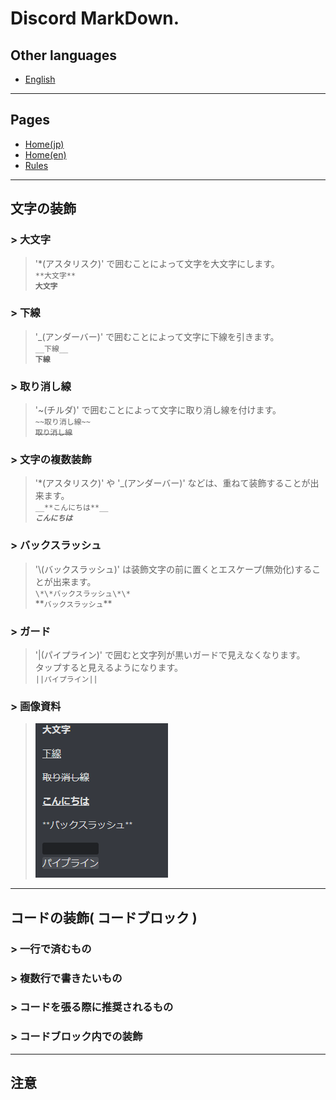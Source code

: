 # Discord MarkDown.

## Other languages

- [English](/mark_en.md)

***

## Pages

- [Home(jp)](/index.md)
- [Home(en)](/index_en.md)
- [Rules](/rules.md)

***

## 文字の装飾

### > 大文字

> '\*(アスタリスク)' で囲むことによって文字を大文字にします。  
> `**大文字**`  
> **`大文字`**

### > 下線

> '\_(アンダーバー)' で囲むことによって文字に下線を引きます。  
> `__下線__`  
> __`下線`__

### > 取り消し線

> '\~(チルダ)' で囲むことによって文字に取り消し線を付けます。  
> `~~取り消し線~~`  
> ~~`取り消し線`~~  

### > 文字の複数装飾

> '\*(アスタリスク)' や '\_(アンダーバー)' などは、重ねて装飾することが出来ます。  
> `__**こんにちは**__`  
> _**`こんにちは`**_  

### > バックスラッシュ

> '\\(バックスラッシュ)' は装飾文字の前に置くとエスケープ(無効化)することが出来ます。  
> `\*\*バックスラッシュ\*\*`  
> \*\*`バックスラッシュ`\*\*  

### > ガード

> '|(パイプライン)' で囲むと文字列が黒いガードで見えなくなります。  
> タップすると見えるようになります。  
> `||パイプライン||`  

### > 画像資料

> ![MarkDown for Discord](assets/markdown.png)

***

## コードの装飾( コードブロック )

### > 一行で済むもの

### > 複数行で書きたいもの

### > コードを張る際に推奨されるもの

### > コードブロック内での装飾

***

## 注意